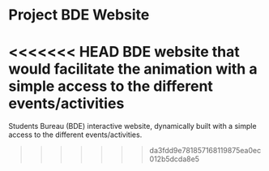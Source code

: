 # Project BDE Website

<<<<<<< HEAD
BDE website that would facilitate the animation with a simple access to the different events/activities
=======
Students Bureau (BDE) interactive website, dynamically built with a simple access to the different events/activities.
>>>>>>> da3fdd9e781857168119875ea0ec012b5dcda8e5
